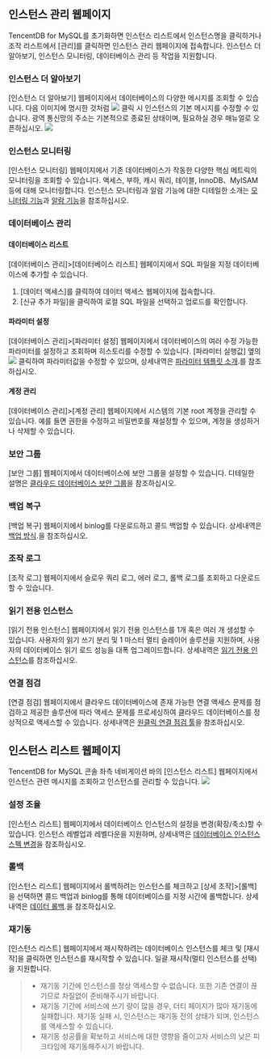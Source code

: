 ## 인스턴스 관리 웹페이지
TencentDB for MySQL를 초기화하면 인스턴스 리스트에서 인스턴스명을 클릭하거나 조작 리스트에서 [관리]를 클릭하면 인스턴스 관리 웹페이지에 접속합니다. 인스턴스 더 알아보기, 인스턴스 모니터링, 데이터베이스 관리 등 작업을 지원합니다.

### 인스턴스 더 알아보기
[인스턴스 더 알아보기] 웹페이지에서 데이터베이스의 다양한 메시지를 조회할 수 있습니다. 다음 이미지에 명시한 것처럼 <img src="https://main.qcloudimg.com/raw/071659c8118f8c9b94d4ab90cebbd955.png"  style="margin:0;"> 클릭 시 인스턴스의 기본 메시지를 수정할 수 있습니다. 광역 통신망의 주소는 기본적으로 종료된 상태이며, 필요하실 경우 매뉴얼로 오픈하십시오.
![](https://main.qcloudimg.com/raw/be7a1916b3cba0932a015b95fa857d2d.png)

### 인스턴스 모니터링
[인스턴스 모니터링] 웹페이지에서 기존 데이터베이스가 작동한 다양한 핵심 메트릭의 모니터링을 조회할 수 있습니다. 액세스, 부하, 캐시 쿼리, 테이블, InnoDB、MyISAM 등에 대해 모니터링합니다.
인스턴스 모니터링과 알람 기능에 대한 디테일한 소개는 [모니터링 기능](https://cloud.tencent.com/document/product/236/8455)과 [알람 기능](https://cloud.tencent.com/document/product/236/8457)을 참조하십시오.

### 데이터베이스 관리
#### 데이터베이스 리스트
[데이터베이스 관리]>[데이터베이스 리스트] 웹페이지에서 SQL 파일을 지정 데이터베이스에 추가할 수 있습니다. 
1. [데이터 액세스]를 클릭하여 데이터 액세스 웹페이지에 접속합니다.
2. [신규 추가 파일]을 클릭하여 로컬 SQL 파일을 선택하고 업로드를 확인합니다.

#### 파라미터 설정
[데이터베이스 관리]>[파라미터 설정] 웹페이지에서 데이터베이스의 여러 수정 가능한 파라미터를 설정하고 조회하며 히스토리를 수정할 수 있습니다. [파라미터 실행값] 옆의 <img src="https://main.qcloudimg.com/raw/071659c8118f8c9b94d4ab90cebbd955.png"  style="margin:0;"> 클릭하여 파라미터값을 수정할 수 있으며, 상세내역은 [파라미터 템플릿 소개](https://intl.cloud.tencent.com/document/product/236/8461).를 참조하십시오.

#### 계정 관리
[데이터베이스 관리]>[계정 관리] 웹페이지에서 시스템의 기본 root 계정을 관리할 수 있습니다. 예를 들면 권한을 수정하고 비밀번호를 재설정할 수 있으며, 계정을 생성하거나 삭제할 수 있습니다. 

### 보안 그룹
[보안 그룹] 웹페이지에서 데이터베이스에 보안 그룹을 설정할 수 있습니다. 디테일한 설명은 [클라우드 데이터베이스 보안 그룹](https://cloud.tencent.com/document/product/236/9537)을 참조하십시오.

### 백업 복구
[백업 복구] 웹페이지에서 binlog를 다운로드하고 콜드 백업할 수 있습니다. 상세내역은 [백업 방식](https://intl.cloud.tencent.com/document/product/236/7513).을 참조하십시오.

### 조작 로그
[조작 로그] 웹페이지에서 슬로우 쿼리 로그, 에러 로그, 롤백 로그를 조회하고 다운로드할 수 있습니다.

### 읽기 전용 인스턴스
[읽기 전용 인스턴스] 웹페이지에서 읽기 전용 인스턴스를 1개 혹은 여러 개 생성할 수 있습니다. 사용자의 읽기 쓰기 분리 및 1 마스터 멀티 슬레이어 솔루션을 지원하며, 사용자의 데이터베이스 읽기 로드 성능을 대폭 업그레이드합니다. 상세내역은 [읽기 전용 인스턴스](https://intl.cloud.tencent.com/document/product/236/7270)를 참조하십시오.

### 연결 점검
[연결 점검] 웹페이지에서 클라우드 데이터베이스에 존재 가능한 연결 액세스 문제를 점검하고 제공한 솔루션에 따라 액세스 문제를 프로세싱하여 클라우드 데이터베이스를 정상적으로 액세스할 수 있습니다. 상세내역은 [원클릭 연결 점검 툴](https://cloud.tencent.com/document/product/236/33206)을 참조하십시오.

## 인스턴스 리스트 웹페이지
TencentDB for MySQL 콘솔 좌측 네비게이션 바의 [인스턴스 리스트] 웹페이지에서 인스턴스 관련 메시지를 조회하고 인스턴스를 관리할 수 있습니다. 
![](https://main.qcloudimg.com/raw/ad7eb840269b428dd044ddd45b08545e.png)

### 설정 조율
[인스턴스 리스트] 웹페이지에서 데이터베이스 인스턴스의 설정을 변경(확장/축소)할 수 있습니다. 인스턴스 레벨업과 레벨다운을 지원하며, 상세내역은 [데이터베이스 인스턴스 스펙 변경](https://cloud.tencent.com/document/product/236/19707)을 참조하십시오.

### 롤백
[인스턴스 리스트] 웹페이지에서 롤백하려는 인스턴스를 체크하고 [상세 조작]>[롤백]을 선택하면 콜드 백업과 binlog를 통해 데이터베이스를 지정 시간에 롤백합니다. 상세내역은 [데이터 롤백](https://intl.cloud.tencent.com/document/product/236/7276).을 참조하십시오.

### 재기동
[인스턴스 리스트] 웹페이지에서 재시작하려는 데이터베이스 인스턴스를 체크 및 [재시작]을 클릭하면 인스턴스를 재시작할 수 있습니다. 일괄 재시작(멀티 인스턴스를 선택)을 지원합니다.
> - 재기동 기간에 인스턴스를 정상 액세스할 수 없습니다. 또한 기존 연결이 끊기므로 차질없이 준비해주시기 바랍니다.
> - 재기동 기간에 서비스에 쓰기 량이 많을 경우, 더티 페이지가 많아 재기동에 실패합니다. 재기동 실패 시, 인스턴스는 재기동 전의 상태가 되며, 인스턴스를 액세스할 수 있습니다.
> - 재기동 성공률을 확보하고 서비스에 대한 영향을 줄이고자 서비스의 낮은 피크타임에 재기동해주시기 바랍니다. 
